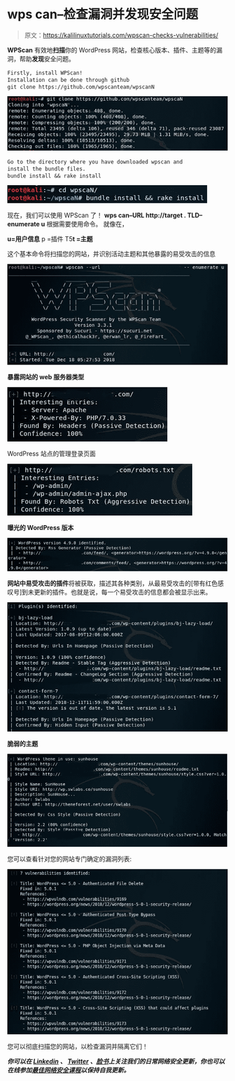 # wps can–检查漏洞并发现安全问题

> 原文：<https://kalilinuxtutorials.com/wpscan-checks-vulnerabilities/>

**WPScan** 有效地**扫描**你的 WordPress 网站，检查核心版本、插件、主题等的漏洞，帮助**发现**安全问题。

```
Firstly, install WPScan!
Installation can be done through github
git clone https://github.com/wpscanteam/wpscanN
```

![](img//5bb4ec4963ecd120bd95d76faeb17ab6.png)

```
Go to the directory where you have downloaded wpscan and 
install the bundle files.
bundle install && rake install
```

![](img//49cd2b68f51421855b8a9e2bdf601e79.png)

现在，我们可以使用 WPScan 了！
**wps can–URL http://target . TLD–enumerate u**
根据需要使用命令。
就像在，

**u=用户信息**
p =插件 T5**t =主题**

这个基本命令将扫描您的网站，并识别活动主题和其他暴露的易受攻击的信息

![](img//cf977ee39b42730d3493e9e167dc820c.png)

**暴露网站的 web 服务器类型**

![](img//b18ebc3fd82e07d5bfad0f1b95bd83c8.png)

WordPress 站点的管理登录页面

![](img//4b56fe7a6fbd425134e778a8d8bf7c23.png)

**曝光的 WordPress 版本**

![](img//5e3662085e682c2ebcfb648bafd00538.png)

**网站中易受攻击的插件**将被获取，描述其各种类别，从最易受攻击的[带有红色感叹号]到未更新的插件。也就是说，每一个易受攻击的信息都会被显示出来。

![](img//70fd2341c4778eccb6d6601dda91d23e.png)

**脆弱的主题**

![](img//95dbfe08d94e9f2eab8b3c18767153cd.png)

您可以查看针对您的网站专门确定的漏洞列表:

![](img//4cf00e07f64d705e17d02e07ec37eb1e.png)

您可以彻底扫描您的网站，以检查漏洞并隔离它们！

***你可以在 [Linkedin](https://www.linkedin.com/company/gbhackers/) 、 [Twitter](https://twitter.com/GbhackerOn) 、[脸书](https://www.facebook.com/gbhackersadmin)上关注我们的日常网络安全更新，你也可以在线参加[最佳网络安全课程](https://ethicalhackersacademy.com/)以保持自我更新。***